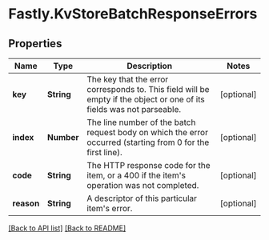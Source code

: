# Fastly.KvStoreBatchResponseErrors

## Properties

Name | Type | Description | Notes
------------ | ------------- | ------------- | -------------
**key** | **String** | The key that the error corresponds to. This field will be empty if the object or one of its fields was not parseable. | [optional] 
**index** | **Number** | The line number of the batch request body on which the error occurred (starting from 0 for the first line). | [optional] 
**code** | **String** | The HTTP response code for the item, or a 400 if the item&#39;s operation was not completed. | [optional] 
**reason** | **String** | A descriptor of this particular item&#39;s error. | [optional] 


[[Back to API list]](../../README.md#endpoints) [[Back to README]](../../README.md)
